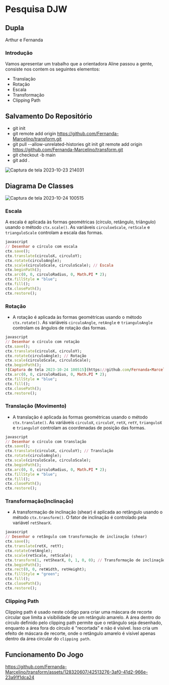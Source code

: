 # Pesquisa DJW

## Dupla 
Arthur e Fernanda

### Introdução
Vamos apresentar um trabalho que a orientadora Aline passou a gente, consiste nos contem os seguintes elementos: 
* Translação
* Rotação
* Escala
* Transformação
* Clipping Path

## Salvamento Do Repositório 
- git init
- git  remote add origin https://github.com/Fernanda-Marcelino/transform.git
- git pull --allow-unrelated-histories git init
git  remote add origin https://github.com/Fernanda-Marcelino/transform.git
- git checkout -b main
- git add .
  
![Captura de tela 2023-10-23 214031](https://github.com/Fernanda-Marcelino/transform/assets/128320607/08e8c2e8-9639-46e8-bfc8-bbe9593dfa82)

## Diagrama De Classes
![Captura de tela 2023-10-24 100515](https://github.com/Fernanda-Marcelino/transform/assets/128982469/87b16d5e-6013-4362-88d6-55a364cda914)

### Escala
A escala é aplicada às formas geométricas (círculo, retângulo, triângulo) usando o método `ctx.scale()`. As variáveis `circuloeScale`, `retScale` e `trianguloScale` controlam a escala das formas.

```ruby
javascript
// Desenhar o círculo com escala
ctx.save();
ctx.translate(circuloX, circuloY);
ctx.rotate(circuloAngle);
ctx.scale(circuloScale, circuloScale); // Escala
ctx.beginPath();
ctx.arc(0, 0, circuloRadius, 0, Math.PI * 2);
ctx.fillStyle = "blue";
ctx.fill();
ctx.closePath();
ctx.restore();
```

### Rotação
   - A rotação é aplicada às formas geométricas usando o método `ctx.rotate()`. As variáveis `circuloAngle`, `retAngle` e `trianguloAngle` controlam os ângulos de rotação das formas.

```ruby
javascript
// Desenhar o círculo com rotação
ctx.save();
ctx.translate(circuloX, circuloY);
ctx.rotate(circuloAngle); // Rotação
ctx.scale(circuloScale, circuloScale);
ctx.beginPath();
![Captura de tela 2023-10-24 100515](https://github.com/Fernanda-Marcelino/transform/assets/128982469/1bba8746-b4dc-4ad9-b82f-8c343cd36451)
ctx.arc(0, 0, circuloRadius, 0, Math.PI * 2);
ctx.fillStyle = "blue";
ctx.fill();
ctx.closePath();
ctx.restore();
```

### Translação (Movimento)
   - A translação é aplicada às formas geométricas usando o método `ctx.translate()`. As variáveis `circuloX`, `circuloY`, `retX`, `retY`, `trianguloX` e `trianguloY` controlam as coordenadas de posição das formas.

```ruby
javascript
// Desenhar o círculo com translação
ctx.save();
ctx.translate(circuloX, circuloY); // Translação
ctx.rotate(circuloAngle);
ctx.scale(circuloScale, circuloScale);
ctx.beginPath();
ctx.arc(0, 0, circuloRadius, 0, Math.PI * 2);
ctx.fillStyle = "blue";
ctx.fill();
ctx.closePath();
ctx.restore();
```

### Transformação(Inclinação)
   - A transformação de inclinação (shear) é aplicada ao retângulo usando o método `ctx.transform()`. O fator de inclinação é controlado pela variável `retShearX`.


```ruby
javascript
// Desenhar o retângulo com transformação de inclinação (shear)
ctx.save();
ctx.translate(retX, retY);
ctx.rotate(retAngle);
ctx.scale(retScale, retScale);
ctx.transform(1, retShearX, 0, 1, 0, 0); // Transformação de inclinação
ctx.beginPath();
ctx.rect(0, 0, retWidth, retHeight);
ctx.fillStyle = "green";
ctx.fill();
ctx.closePath();
ctx.restore();
```
### Clipping Path

Clipping path é usado neste código para criar uma máscara de recorte circular que limita a visibilidade de um retângulo amarelo. A área dentro do círculo definido pelo clipping path permite que o retângulo seja desenhado, enquanto a área fora do círculo é "recortada" e não é visível. Isso cria um efeito de máscara de recorte, onde o retângulo amarelo é visível apenas dentro da área circular do `clipping path`.

## Funcionamento Do Jogo

https://github.com/Fernanda-Marcelino/transform/assets/128320607/42513276-3af0-41d2-966e-23a91f1dca24


